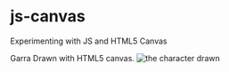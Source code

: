 # js-canvas
Experimenting with JS and HTML5 Canvas

  Garra Drawn with HTML5 canvas.
![the character drawn](https://github.com/foxscripts/js-canvas/garra.png "Character Drawn")

